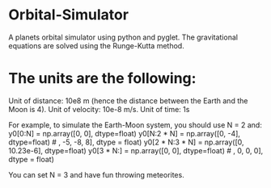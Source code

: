 # Orbital-Simulator
A planets orbital simulator using python and pyglet. The gravitational equations are solved using the Runge-Kutta method.

# The units are the following:
Unit of distance: 10e8 m (hence the distance between the Earth and the Moon is 4).
Unit of velocity: 10e-8 m/s.
Unit of time: 1s

For example, to simulate the Earth-Moon system, you should use N = 2 and:
y0[0:N] = np.array([0, 0], dtype=float)
y0[N:2 * N] = np.array([0, -4], dtype=float)  # , -5, -8, 8], dtype = float)
y0[2 * N:3 * N] = np.array([0, 10.23e-6], dtype=float)
y0[3 * N:] = np.array([0, 0], dtype=float)   # , 0, 0, 0], dtype = float)

You can set N = 3 and have fun throwing meteorites.
